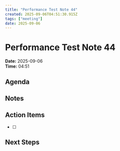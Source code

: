 ```yaml
---
title: "Performance Test Note 44"
created: 2025-09-06T04:51:30.915Z
tags: ["meeting"]
date: 2025-09-06
---
```


# Performance Test Note 44

**Date:** 2025-09-06  
**Time:** 04:51  

## Agenda


## Notes


## Action Items
- [ ] 

## Next Steps
